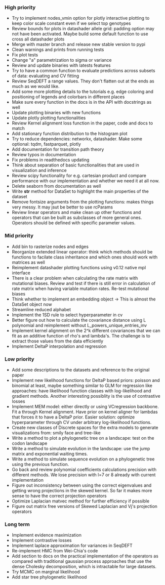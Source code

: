 ### High priority
- Try to implement nodes_vmin option for plotly interactive plotting to keep color scale constant even if we select top genotypes  
- Review bounds for plots in datashader allele grid: padding option may not have been activated. Maybe build some default function to use cross all datashader plots
- Merge with master branch and release new stable version to pypi
- Clean warnings and prints from running tests
- Fix plot tests
- Change "a" parametrization to sigma or variance
- Review and update binaries with latests features
- Try to have a common function to evaluate predictions across subsets of data: evaluating and CV fitting
- Review SeqDEFT a range values. They don't flatten out at the ends as much as we would like.
- Add some more plotting details to the tutorials e.g. edge coloring and positioning of legends and colorbars in different places
- Make sure every function in the docs is in the API with docstrings as well
- Update plotting binaries with new functions
- Update plotly plotting functionalities
- Review Kernel alignment loss function in the paper, code and docs to match
- Add stationary function distribution to the histogram plot
- Try to reduce dependencies: networkx, datashader. Make some optional: tqdm, fastparquet, plotly
- Add documentation for transition path theory
- Review typos in documentation
- Fix problems in readthedocs updating
- Think about separation of basic functionalities that are used in visualization and inference
- Review scipy functionality for e.g. cartesian product and compare performance with our implementation and whether we need it at all now. 
- Delete seaborn from documentation as well
- Write __str__ method for DataSet to highlight the main properties of the dataset
- Remove fontsize arguments from the plotting functions: makes things very messy. It may jsut be better to use rcParams
- Review linear operators and make clean up other functions and operators that can be built as subclasses of more general ones. Operators should be defined with specific parameter values.


### Mid priority
- Add bin to rasterize nodes and edges
- Reorganize extended linear operator: think which methods should be functions to facilate class inheritance and which ones should work with matrices as well
- Reimplement datashader plotting functions using v0.12 native mpl interface
- There is a clear problem when calculating the rate matrix with mutational biases. Review and test if there is still error in calculation of rate matrix when having variable mutation rates. Re-test mutational biases
- Think whether to implement an embedding object -> This is almost the DataSet object now
- Streamline reduced alphabet
- Implement the 1SD rule to select hyperparameter in cv
- Better figure out how to calculate the covariance distance using L polynomial and reimplement without L_powers_unique_entries_inv
- Implement kernel alignment on the 2^k different covariances that we can fit as an additive function of rho's and lambda's. The challenge is to extract those values from the data efficiently
- Implement DeltaP interpolation and regression
  
### Low priority
- Add some descriptions to the datasets and reference to the original paper
- Implement new likelihood functions for DeltaP based priors: poisson and binomial at least, maybe something similar to GLM for regression like approaches: have likelihood function classes with log-likelihood and gradient methods. Another interesting possiblity is the use of contrastive losses
- Implement MEM model: either directly or using VCregression backbone. Fit a through Kernel alignment. Have prior on kernel aligner for lambdas that forces it to have a DeltaP prior. Easier solution: optimize hyperparameter through CV under arbitrary log-likelihood functions. 
- Create new classes of Discrete spaces for the extra models to  generate visualizations from: smily face and tree-like
- Write a method to plot a phylogenetic tree on a landscape: test on the codon landscape
- Write a method to simulate evolution in the landscape: use the jump matrix and exponential waiting times. 
- Write a method to simulate sequence evolution on a phylogenetic tree using the previous function.
- Go back and review polynomial coefficients calculations precision with different methods. We lose precision with l=7 or 8 already with current implementation
- Figure out inconsistency between using the correct eigenvalues and getting wrong projections in the skewed kernel. So far it makes more sense to have the correct projection operators
- Optimize Laplacian matvec method for further efficiency if possible
- Figure out matrix free versions of Skewed Laplacian and Vj's projection operators

### Long term
- Implement evidence maximization
- Implement contrastive losses
- Implement laplace approximation for variances in SeqDEFT
- Re-implement HMC from Wei-Chia's code
- Add section to docs on the practical implementation of the operators as compared with traditional
  gaussian process approaches that use the dense Cholesky decomposition, which is intractable for 
  large datasets.
- Try MCMC on marginal likelihood
- Add star tree phylogenetic likelihood